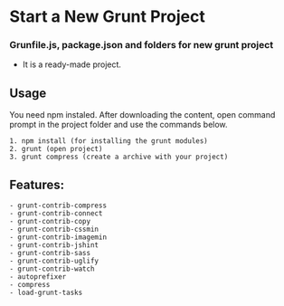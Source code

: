 # Start a New Grunt Project
### Grunfile.js, package.json and folders for new grunt project

- It is a ready-made project.

Usage
-----
You need npm instaled.
After downloading the content, open command prompt in the project folder and use the commands below.

	1. npm install (for installing the grunt modules)
	2. grunt (open project)
	3. grunt compress (create a archive with your project)

Features:
---------
	- grunt-contrib-compress
	- grunt-contrib-connect
	- grunt-contrib-copy
	- grunt-contrib-cssmin
	- grunt-contrib-imagemin
	- grunt-contrib-jshint
	- grunt-contrib-sass
	- grunt-contrib-uglify
	- grunt-contrib-watch
	- autoprefixer
	- compress
	- load-grunt-tasks
	